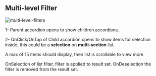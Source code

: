 ## Multi-level Filter

![multi-level-filters](../assets/img/search/multi-level.png)

1- Parent accordion opens to show children accordions.

2- OnClick/OnTap of Child accordion opens to show items for selection inside, this could be a **selection** on **multi-section** list.

A max of 15 items should display, then list is scrollable to view more.

OnSelection of list filter, filter is applied to result set. OnDeselection the filter is removed from the result set.

